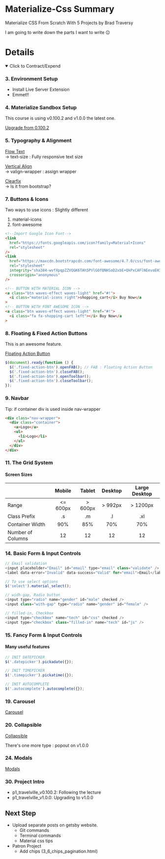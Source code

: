 # Materialize-Css Summary

Materialize CSS From Scratch With 5 Projects by Brad Traversy

I am going to write down the parts I want to write 😐

# Details

<details open>
  <summary>Click to Contract/Expend</summary>

### 3. Environment Setup

- Install Live Server Extension
- Emmet!!

### 4. Materialize Sandbox Setup

This course is using v0.100.2 and v1.0.0 the latest one.

[Upgrade from 0.100.2](https://github.com/Dogfalo/materialize/blob/v1-dev/v1-upgrade-guide.md)

### 5. Typography & Alignment

[Flow Text](https://materializecss.com/typography.html) \
-> text-size : Fully responsive text size

[Vertical Align](https://materializecss.com/helpers.html) \
-> valign-wrapper : assign wrapper

[Clearfix](https://getbootstrap.com/docs/5.0/helpers/clearfix/) \
-> Is it from bootstrap?

### 7. Buttons & Icons

Two ways to use icons : Slightly different

1. material-icons
2. font-awesome

```html
<!--Import Google Icon Font-->
<link
  href="https://fonts.googleapis.com/icon?family=Material+Icons"
  rel="stylesheet"
/>
<link
  href="https://maxcdn.bootstrapcdn.com/font-awesome/4.7.0/css/font-awesome.min.css"
  rel="stylesheet"
  integrity="sha384-wvfXpqpZZVQGK6TAh5PVlGOfQNHSoD2xbE+QkPxCAFlNEevoEH3Sl0sibVcOQVnN"
  crossorigin="anonymous"
/>

<!-- BUTTON WITH MATERIAL ICON -->
<a class="btn waves-effect waves-light" href="#!">
  <i class="material-icons right">shopping_cart</i> Buy Now</a
>
<!-- BUTTON WITH FONT AWESOME ICON -->
<a class="btn waves-effect waves-light" href="#!">
  <i class="fa fa-shopping-cart left"></i> Buy Now</a
>
```

### 8. Floating & Fixed Action Buttons

This is an awesome feature.

[Floating Action Button](https://materializecss.com/floating-action-button.html)

```js
$(document).ready(function () {
  $('.fixed-action-btn').openFAB(); // FAB : Floating Action Button
  $('.fixed-action-btn').closeFAB();
  $('.fixed-action-btn').openToolbar();
  $('.fixed-action-btn').closeToolbar();
});
```

### 9. Navbar

Tip: if container div is used inside nav-wrapper

```html
<div class="nav-wrapper">
  <div class="container">
    <a>Logo</a>
    <ul>
      <li>Logo</li>
    </ul>
  </div>
</div>
```

### 11. The Grid System

#### Screen Sizes

|                   |  Mobile  | Tablet  | Desktop | Large Desktop |
| :---------------- | :------: | :-----: | :-----: | :-----------: |
| Range             | <= 600px | > 600px | > 992px |   > 1200px    |
| Class Prefix      |    .s    |   .m    |   .l    |      .xl      |
| Container Width   |   90%    |   85%   |   70%   |      70%      |
| Number of Columns |    12    |   12    |   12    |      12       |

### 14. Basic Form & Input Controls

```js
// Email validation
<input placeholder="Email" id="email" type="email" class="validate" />
<label data-error="Invalid" data-success="Valid" for="email">Email</label>

// To use select options
$('select').material_select();

// widh-gap, Radio button
<input type="radio" name="gender" id="male" checked />
<input class="with-gap" type="radio" name="gender" id="female" />

// filled-in, Checkbox
<input type="checkbox" name="tech" id="css" checked />
<input type="checkbox" class="filled-in" name="tech" id="js" />
```

### 15. Fancy Form & Input Controls

#### Many useful features

```js
// INIT DATEPICKER
$('.datepicker').pickadate({});

// INIT TIMEPICKER
$('.timepicker').pickatime({});

// INIT AUTOCOMPLETE
$('.autocomplete').autocomplete({});
```

### 19. Carousel

[Carousel](https://materializecss.com/carousel.html)

### 20. Collapsible

[Collapsible](https://materializecss.com/collapsible.html)

There's one more type : popout on v1.0.0

### 24. Modals

[Modals](https://materializecss.com/modals.html)

### 30. Project Intro

- p1_travelville_v0.100.2: Following the lecture
- p1_travelville_v1.0.0: Upgrading to v1.0.0

</details>

## Next Step

- Upload separate posts on getsby website.
  - Git commands
  - Terminal commands
  - Material css tips
- Patron Project
  - Add chips (3_6_chips_pagination.html)
